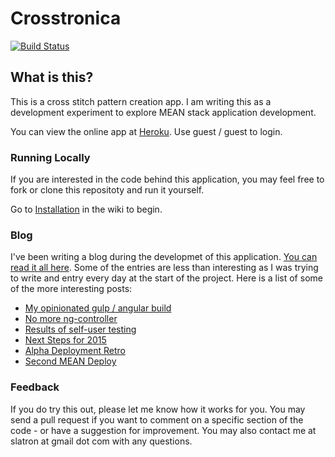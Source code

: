 # Crosstronica

[![Build Status](https://travis-ci.org/slatron/crosstronica.svg?branch=master)](https://travis-ci.org/slatron/crosstronica)

## What is this?

This is a cross stitch pattern creation app. I am writing this as a development experiment to explore MEAN stack application development.

You can view the online app at [Heroku](https://crosstronica.herokuapp.com). Use guest / guest to login.

### Running Locally

If you are interested in the code behind this application, you may feel free to fork or clone this repositoty and run it yourself.

Go to [Installation](https://github.com/slatron/crosstronica/wiki/1\)-Installation) in the wiki to begin.

### Blog

I've been writing a blog during the developmet of this application. [You can read it all here](slatron.github.io). Some of the entries are less than interesting as I was trying to write and entry every day at the start of the project. Here is a list of some of the more interesting posts:

- [My opinionated gulp / angular build](http://slatron.github.io/gulp/angular/2014/10/11/gulp-build.html)
- [No more ng-controller](http://slatron.github.io/angular/directives/refactoring/2014/10/29/directive-refactoring.html)
- [Results of self-user testing](http://slatron.github.io/ui/2014/11/22/new-feature-reqs.html)
- [Next Steps for 2015](http://slatron.github.io/requirements/2015/01/11/new-reqs.html)
- [Alpha Deployment Retro](http://slatron.github.io/mongo,/heroku,/angular,/requirements/2015/02/24/alpha-deployment.html)
- [Second MEAN Deploy](http://slatron.github.io/mean,/heroku,/angular,/trello/2015/03/10/second-mean-deploy.html)

### Feedback

If you do try this out, please let me know how it works for you. You may send a pull request if you want to comment on a specific section of the code - or have a suggestion for improvement. You may also contact me at slatron at gmail dot com with any questions.
